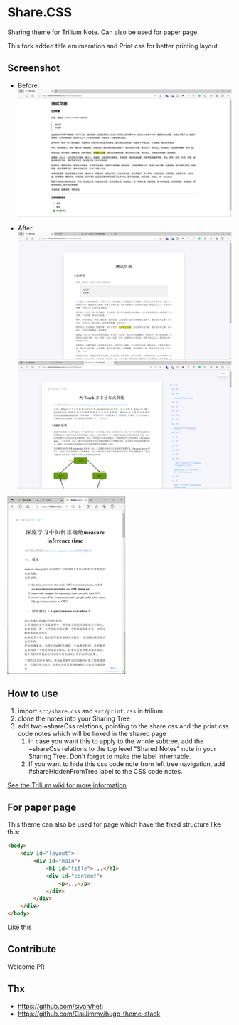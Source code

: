 # Share.CSS

Sharing theme for Trilium Note.
Can also be used for paper page.

This fork added title enumeration and Print css for better printing layout. 

## Screenshot

- Before:
![Origin](screenshot/before.png)

- After:
![Origin](screenshot/page.png)
![tree](screenshot/treepage.png)
<img src="screenshot/mobile.png" height="400px">

## How to use

1. import `src/share.css` and `src/print.css` in trilium
2. clone the notes into your Sharing Tree
3. add two ~shareCss relations, pointing to the share.css and the print.css code notes which will be linked in the shared page
    1. in case you want this to apply to the whole subtree, add the ~shareCss relations to the top level "Shared Notes" note in your Sharing Tree. Don't forget to make the label inheritable.
    2. If you want to hide this css code note from left tree navigation, add #shareHiddenFromTree label to the CSS code notes.

[See the Trilium wiki for more information](https://github.com/zadam/trilium/wiki/Sharing)

## For paper page

This theme can also be used for page which have the fixed structure like this:
```html
<body>
    <div id="layout">
        <div id="main">
            <h1 id="title">...</h1>
            <div id="content">
                <p>...</p>
            </div>
        </div>
    </div>
</body>
```

[Like this](https://blog.frostmiku.com/Flow-VAE-VC/)

## Contribute

Welcome PR

## Thx

- https://github.com/sivan/heti
- https://github.com/CaiJimmy/hugo-theme-stack
